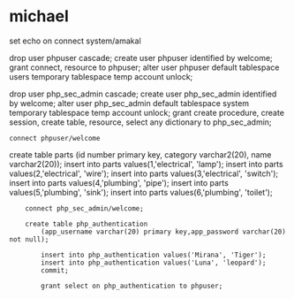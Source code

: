 # michael
set echo on
connect system/amakal

drop user phpuser cascade;
	create user phpuser identified by welcome;
		grant connect, resource to phpuser;
			alter user phpuser default tablespace users temporary tablespace temp account unlock;

drop user php_sec_admin cascade;
	create user php_sec_admin identified by welcome;
		alter user php_sec_admin default tablespace system temporary tablespace temp account unlock;
			grant create procedure, create session, create table, resource, select any dictionary to php_sec_admin;


	connect phpuser/welcome

create table parts
	(id number primary key,	category varchar2(20), name varchar2(20));
	insert into parts values(1,'electrical', 'lamp');
	insert into parts values(2,'electrical', 'wire');
	insert into parts values(3,'electrical', 'switch');
	insert into parts values(4,'plumbing', 'pipe');
	insert into parts values(5,'plumbing', 'sink');
	insert into parts values(6,'plumbing', 'toilet');


		connect php_sec_admin/welcome;

		create table php_authentication
			(app_username varchar(20) primary key,app_password varchar(20) not null);

			insert into php_authentication values('Mirana', 'Tiger');
			insert into php_authentication values('Luna', 'leopard');
			commit;

			grant select on php_authentication to phpuser;

